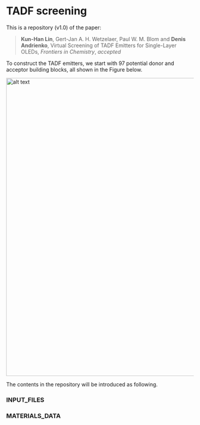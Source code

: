# TADF screening
This is a repository (v1.0) of the paper:

> **Kun-Han Lin**, Gert-Jan A. H. Wetzelaer, Paul W. M. Blom and **Denis Andrienko**, Virtual Screening of TADF Emitters for Single-Layer OLEDs, *Frontiers in Chemistry*, *accepted*

To construct the TADF emitters, we start with 97 potential donor and acceptor building blocks, all shown in the Figure below.

<img src='https://i.imgur.com/B1g81dg.png' alt='alt text' width=800 >

The contents in the repository will be introduced as following.

### INPUT_FILES




### MATERIALS_DATA

